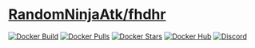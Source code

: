# [RandomNinjaAtk/fhdhr](https://github.com/RandomNinjaAtk/docker-fhdhr)
[![Docker Build](https://img.shields.io/docker/cloud/automated/randomninjaatk/fhdhr?style=flat-square)](https://hub.docker.com/r/randomninjaatk/fhdhr)
[![Docker Pulls](https://img.shields.io/docker/pulls/randomninjaatk/fhdhr?style=flat-square)](https://hub.docker.com/r/randomninjaatk/fhdhr)
[![Docker Stars](https://img.shields.io/docker/stars/randomninjaatk/fhdhr?style=flat-square)](https://hub.docker.com/r/randomninjaatk/fhdhr)
[![Docker Hub](https://img.shields.io/badge/Open%20On-DockerHub-blue?style=flat-square)](https://hub.docker.com/r/randomninjaatk/fhdhr)
[![Discord](https://img.shields.io/discord/747100476775858276.svg?style=flat-square&label=Discord&logo=discord)](https://discord.gg/JumQXDc "realtime support / chat with the community." )
